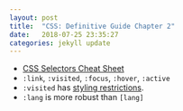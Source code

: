 ```yaml
---
layout: post
title:  "CSS: Definitive Guide Chapter 2"
date:   2018-07-25 23:35:27
categories: jekyll update
---
```


- [CSS Selectors Cheat Sheet](https://web.archive.org/web/20180726004929/https://www.w3schools.com/cssref/css_selectors.asp)
- `:link`, `:visited`, `:focus`, `:hover`, `:active`
- `:visited` has [styling restrictions](https://developer.mozilla.org/en-US/docs/Web/CSS/:visited#Styling_restrictions).
- `:lang` is more robust than `[lang]`
